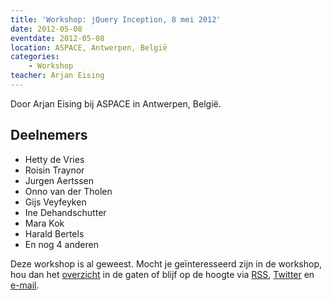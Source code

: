 ```yaml
---
title: 'Workshop: jQuery Inception, 8 mei 2012'
date: 2012-05-08
eventdate: 2012-05-08
location: ASPACE, Antwerpen, België
categories:
    - Workshop
teacher: Arjan Eising
---
```


Door Arjan Eising bij ASPACE in Antwerpen, België.

## Deelnemers

-   Hetty de Vries
-   Roisin Traynor
-   Jurgen Aertssen
-   Onno van der Tholen
-   Gijs Veyfeyken
-   Ine Dehandschutter
-   Mara Kok
-   Harald Bertels
-   En nog 4 anderen

Deze workshop is al geweest. Mocht je geïnteresseerd zijn in de workshop, hou dan het [overzicht](/workshops) in de gaten of blijf op de hoogte via [RSS](http://feeds.feedburner.com/FronteersWorkshops), [Twitter](https://twitter.com/fronteers) en [e-mail](/workshops#per-mail).
